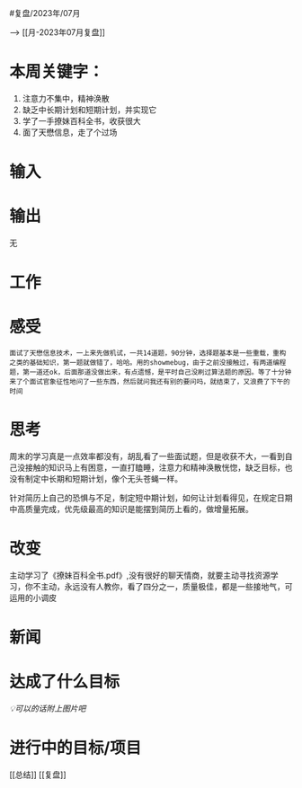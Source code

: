 

#复盘/2023年/07月

--> [[月-2023年07月复盘]]

# 本周关键字：
1. 注意力不集中，精神涣散
2. 缺乏中长期计划和短期计划，并实现它
3. 学了一手撩妹百科全书，收获很大
4. 面了天懋信息，走了个过场


# 输入


# 输出
无

# 工作


# 感受
	面试了天懋信息技术，一上来先做机试，一共14道题，90分钟，选择题基本是一些重载，重构之类的基础知识，第一题就做错了，哈哈。用的showmebug，由于之前没接触过，有两道编程题，第一道还ok，后面那道没做出来，有点遗憾，是平时自己没刷过算法题的原因。等了十分钟来了个面试官象征性地问了一些东西，然后就问我还有别的要问吗，就结束了，又浪费了下午的时间

	

# 思考
周末的学习真是一点效率都没有，胡乱看了一些面试题，但是收获不大，一看到自己没接触的知识马上有困意，一直打瞌睡，注意力和精神涣散恍惚，缺乏目标，也没有制定中长期和短期计划，像个无头苍蝇一样。

针对简历上自己的恐惧与不足，制定短中期计划，如何让计划看得见，在规定日期中高质量完成，优先级最高的知识是能摆到简历上看的，做增量拓展。




# 改变
主动学习了《撩妹百科全书.pdf》,没有很好的聊天情商，就要主动寻找资源学习，你不主动，永远没有人教你，看了四分之一，质量极佳，都是一些接地气，可运用的小调皮


# 新闻

# 达成了什么目标
 *💡可以的话附上图片吧*

# 进行中的目标/项目

[[总结]]
[[复盘]]